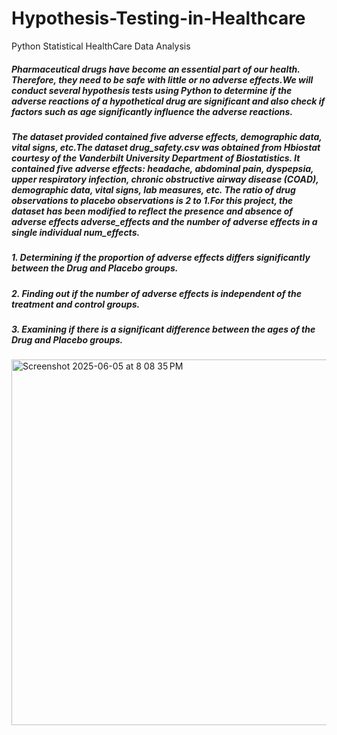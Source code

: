 # Hypothesis-Testing-in-Healthcare
Python Statistical HealthCare Data Analysis

##### Pharmaceutical drugs have become an essential part of our health. Therefore, they need to be safe with little or no adverse effects.We will conduct several hypothesis tests using Python to determine if the adverse reactions of a hypothetical drug are significant and also check if factors such as age significantly influence the adverse reactions.

##### The dataset provided contained five adverse effects, demographic data, vital signs, etc.The dataset drug_safety.csv was obtained from Hbiostat courtesy of the Vanderbilt University Department of Biostatistics. It contained five adverse effects: headache, abdominal pain, dyspepsia, upper respiratory infection, chronic obstructive airway disease (COAD), demographic data, vital signs, lab measures, etc. The ratio of drug observations to placebo observations is 2 to 1.For this project, the dataset has been modified to reflect the presence and absence of adverse effects adverse_effects and the number of adverse effects in a single individual num_effects.

##### 1. Determining if the proportion of adverse effects differs significantly between the Drug and Placebo groups.

##### 2. Finding out if the number of adverse effects is independent of the treatment and control groups.

##### 3. Examining if there is a significant difference between the ages of the Drug and Placebo groups.

<img width="585" alt="Screenshot 2025-06-05 at 8 08 35 PM" src="https://github.com/user-attachments/assets/6f0fb278-4c28-4d8e-a760-c251e8047df3" />
